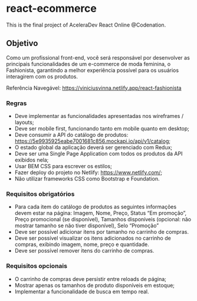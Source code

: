 # react-ecommerce
This is the final project of AceleraDev React Online @Codenation.

## Objetivo
Como um profissional front-end, você será responsável por desenvolver as principais funcionalidades de um e-commerce de moda feminina, o Fashionista, garantindo a melhor experiência possível para os usuários interagirem com os produtos.

Referência Navegável:  https://viniciusvinna.netlify.app/react-fashionista

### Regras
- Deve implementar as funcionalidades apresentadas nos wireframes / layouts;
- Deve ser mobile first, funcionando tanto em mobile quanto em desktop;
- Deve consumir a API do catálogo de produtos: https://5e9935925eabe7001681c856.mockapi.io/api/v1/catalog;
- O estado global da aplicação deverá ser gerenciado com Redux;
- Deve ser uma Single Page Application com todos os produtos da API exibidos nela;
- Usar BEM CSS para escrever os estilos;
- Fazer deploy do projeto no Netlify: https://www.netlify.com/;
- Não utilizar frameworks CSS como Bootstrap e Foundation.

### Requisitos obrigatórios
- Para cada item do catálogo de produtos as seguintes informações devem estar na página:
Imagem, Nome, Preço, Status “Em promoção”, Preço promocional (se disponível), Tamanhos disponíveis (opcional: não mostrar tamanho se não tiver disponível), Selo “Promoção”
- Deve ser possível adicionar itens por tamanho no carrinho de compras.
- Deve ser possível visualizar os itens adicionados no carrinho de compras, exibindo imagem, nome, preço e quantidade.
- Deve ser possível remover itens do carrinho de compras.

### Requisitos opcionais
- O carrinho de compras deve persistir entre reloads de página;
- Mostrar apenas os tamanhos de produto disponíveis em estoque;
- Implementar a funcionalidade de busca em tempo real.

